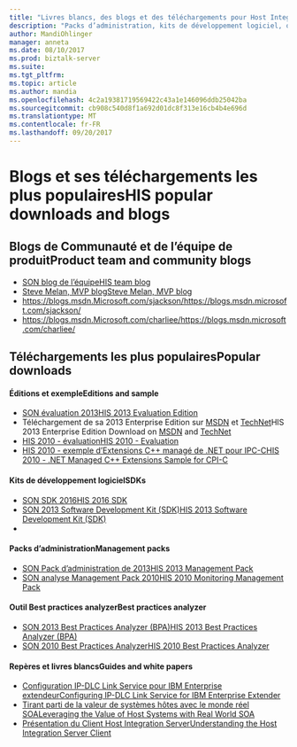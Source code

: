 ```yaml
---
title: "Livres blancs, des blogs et des téléchargements pour Host Integration Server | Documents Microsoft"
description: "Packs d’administration, kits de développement logiciel, outil best practices analyzer et les téléchargements de livre blanc pour son"
author: MandiOhlinger
manager: anneta
ms.date: 08/10/2017
ms.prod: biztalk-server
ms.suite: 
ms.tgt_pltfrm: 
ms.topic: article
ms.author: mandia
ms.openlocfilehash: 4c2a19381719569422c43a1e146096ddb25042ba
ms.sourcegitcommit: cb908c540d8f1a692d01dc8f313e16cb4b4e696d
ms.translationtype: MT
ms.contentlocale: fr-FR
ms.lasthandoff: 09/20/2017
---
```

# <a name="his-popular-downloads-and-blogs"></a><span data-ttu-id="8216c-103">Blogs et ses téléchargements les plus populaires</span><span class="sxs-lookup"><span data-stu-id="8216c-103">HIS popular downloads and blogs</span></span>

## <a name="product-team-and-community-blogs"></a><span data-ttu-id="8216c-104">Blogs de Communauté et de l’équipe de produit</span><span class="sxs-lookup"><span data-stu-id="8216c-104">Product team and community blogs</span></span>
-   [<span data-ttu-id="8216c-105">SON blog de l’équipe</span><span class="sxs-lookup"><span data-stu-id="8216c-105">HIS team blog</span></span>](https://blogs.msdn.microsoft.com/hostintegrationserver)
-   [<span data-ttu-id="8216c-106">Steve Melan, MVP blog</span><span class="sxs-lookup"><span data-stu-id="8216c-106">Steve Melan, MVP blog</span></span>](http://stevemelan.wordpress.com)
-   [<span data-ttu-id="8216c-107">https://blogs.msdn.Microsoft.com/sjackson/</span><span class="sxs-lookup"><span data-stu-id="8216c-107">https://blogs.msdn.microsoft.com/sjackson/</span></span>](https://blogs.msdn.microsoft.com/sjackson/)
-   [<span data-ttu-id="8216c-108">https://blogs.msdn.Microsoft.com/charliee/</span><span class="sxs-lookup"><span data-stu-id="8216c-108">https://blogs.msdn.microsoft.com/charliee/</span></span>](https://blogs.msdn.microsoft.com/charliee/)


## <a name="popular-downloads"></a><span data-ttu-id="8216c-109">Téléchargements les plus populaires</span><span class="sxs-lookup"><span data-stu-id="8216c-109">Popular downloads</span></span>

#### <a name="editions-and-sample"></a><span data-ttu-id="8216c-110">Éditions et exemple</span><span class="sxs-lookup"><span data-stu-id="8216c-110">Editions and sample</span></span>

-   [<span data-ttu-id="8216c-111">SON évaluation 2013</span><span class="sxs-lookup"><span data-stu-id="8216c-111">HIS 2013 Evaluation Edition</span></span>](https://www.microsoft.com/download/details.aspx?id=39950)
-   <span data-ttu-id="8216c-112">Téléchargement de sa 2013 Enterprise Edition sur [MSDN](https://msdn.microsoft.com/subscriptions/downloads/) et [TechNet](https://technet.microsoft.com/subscriptions/downloads/)</span><span class="sxs-lookup"><span data-stu-id="8216c-112">HIS 2013 Enterprise Edition Download on [MSDN](https://msdn.microsoft.com/subscriptions/downloads/) and  [TechNet](https://technet.microsoft.com/subscriptions/downloads/)</span></span>
-   [<span data-ttu-id="8216c-113">HIS 2010 - évaluation</span><span class="sxs-lookup"><span data-stu-id="8216c-113">HIS 2010 - Evaluation</span></span>](https://www.microsoft.com/download/details.aspx?id=18969)
-   [<span data-ttu-id="8216c-114">HIS 2010 - exemple d’Extensions C++ managé de .NET pour IPC-C</span><span class="sxs-lookup"><span data-stu-id="8216c-114">HIS 2010 - .NET Managed C++ Extensions Sample for CPI-C</span></span>](https://www.microsoft.com/download/details.aspx?id=28581)

#### <a name="sdks"></a><span data-ttu-id="8216c-115">Kits de développement logiciel</span><span class="sxs-lookup"><span data-stu-id="8216c-115">SDKs</span></span>

-   [<span data-ttu-id="8216c-116">SON SDK 2016</span><span class="sxs-lookup"><span data-stu-id="8216c-116">HIS 2016 SDK</span></span>](https://aka.ms/his2016sdk)
-   [<span data-ttu-id="8216c-117">SON 2013 Software Development Kit (SDK)</span><span class="sxs-lookup"><span data-stu-id="8216c-117">HIS 2013 Software Development Kit (SDK)</span></span>](https://www.microsoft.com/download/details.aspx?id=41557)
-   
#### <a name="management-packs"></a><span data-ttu-id="8216c-118">Packs d’administration</span><span class="sxs-lookup"><span data-stu-id="8216c-118">Management packs</span></span>

-   [<span data-ttu-id="8216c-119">SON Pack d’administration de 2013</span><span class="sxs-lookup"><span data-stu-id="8216c-119">HIS 2013 Management Pack</span></span>](https://www.microsoft.com/download/details.aspx?id=39978)
-   [<span data-ttu-id="8216c-120">SON analyse Management Pack 2010</span><span class="sxs-lookup"><span data-stu-id="8216c-120">HIS 2010 Monitoring Management Pack</span></span>](https://www.microsoft.com/download/details.aspx?id=23657)

#### <a name="best-practices-analyzer"></a><span data-ttu-id="8216c-121">Outil Best practices analyzer</span><span class="sxs-lookup"><span data-stu-id="8216c-121">Best practices analyzer</span></span>

-   [<span data-ttu-id="8216c-122">SON 2013 Best Practices Analyzer (BPA)</span><span class="sxs-lookup"><span data-stu-id="8216c-122">HIS 2013 Best Practices Analyzer (BPA)</span></span>](https://www.microsoft.com/download/details.aspx?id=40325)
-   [<span data-ttu-id="8216c-123">SON 2010 Best Practices Analyzer</span><span class="sxs-lookup"><span data-stu-id="8216c-123">HIS 2010 Best Practices Analyzer</span></span>](https://www.microsoft.com/download/details.aspx?id=1817)

#### <a name="guides-and-white-papers"></a><span data-ttu-id="8216c-124">Repères et livres blancs</span><span class="sxs-lookup"><span data-stu-id="8216c-124">Guides and white papers</span></span>

-   [<span data-ttu-id="8216c-125">Configuration IP-DLC Link Service pour IBM Enterprise extendeur</span><span class="sxs-lookup"><span data-stu-id="8216c-125">Configuring IP-DLC Link Service for IBM Enterprise Extender</span></span>](https://www.microsoft.com/download/details.aspx?id=17441)
-   [<span data-ttu-id="8216c-126">Tirant parti de la valeur de systèmes hôtes avec le monde réel SOA</span><span class="sxs-lookup"><span data-stu-id="8216c-126">Leveraging the Value of Host Systems with Real World SOA</span></span>](https://www.microsoft.com/download/details.aspx?id=20799)
-   [<span data-ttu-id="8216c-127">Présentation du Client Host Integration Server</span><span class="sxs-lookup"><span data-stu-id="8216c-127">Understanding the Host Integration Server Client</span></span>](https://www.microsoft.com/download/details.aspx?id=15069)

